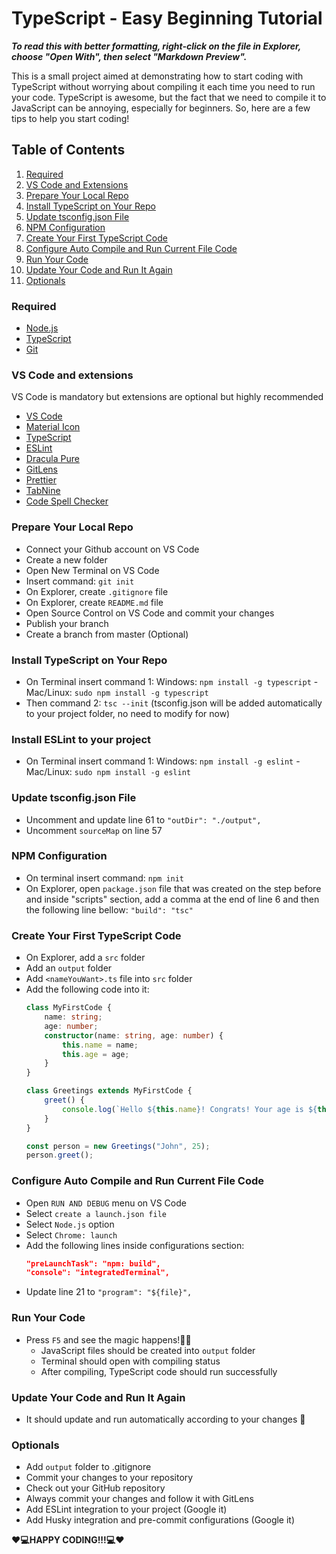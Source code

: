 # TypeScript - Easy Beginning Tutorial

***To read this with better formatting, right-click on the file in Explorer, choose "Open With", then select "Markdown Preview".***

This is a small project aimed at demonstrating how to start coding with TypeScript without worrying about compiling it each time you need to run your code. TypeScript is awesome, but the fact that we need to compile it to JavaScript can be annoying, especially for beginners. So, here are a few tips to help you start coding!

## Table of Contents
1. [Required](#required)
2. [VS Code and Extensions](#vs-code-and-extensions)
3. [Prepare Your Local Repo](#prepare-your-local-repo)
4. [Install TypeScript on Your Repo](#install-typescript-on-your-repo)
5. [Update tsconfig.json File](#update-tsconfigjson-file)
6. [NPM Configuration](#npm-configuration)
7. [Create Your First TypeScript Code](#create-your-first-typescript-code)
8. [Configure Auto Compile and Run Current File Code](#configure-auto-compile-and-run-current-file-code)
9. [Run Your Code](#run-your-code)
10. [Update Your Code and Run It Again](#update-your-code-and-run-it-again)
11. [Optionals](#optionals)

### Required
- [Node.js](https://nodejs.org/en/download/current)
- [TypeScript](https://www.typescriptlang.org/download)
- [Git](https://git-scm.com/downloads)

### VS Code and extensions
 VS Code is mandatory but extensions are optional but highly recommended

- [VS Code](https://code.visualstudio.com/)
- [Material Icon](https://marketplace.visualstudio.com/items?itemName=PKief.material-icon-theme)
- [TypeScript](https://marketplace.visualstudio.com/items?itemName=ms-vscode.vscode-typescript-next)
- [ESLint](https://marketplace.visualstudio.com/items?itemName=dbaeumer.vscode-eslint)
- [Dracula Pure](https://marketplace.visualstudio.com/items?itemName=blackblackcat.dracula-pure)
- [GitLens](https://marketplace.visualstudio.com/items?itemName=eamodio.gitlens)
- [Prettier](https://marketplace.visualstudio.com/items?itemName=esbenp.prettier-vscode)
- [TabNine](https://marketplace.visualstudio.com/items?itemName=TabNine.tabnine-vscode)
- [Code Spell Checker](https://marketplace.visualstudio.com/items?itemName=streetsidesoftware.code-spell-checker)

### Prepare Your Local Repo
- Connect your Github account on VS Code
- Create a new folder
- Open New Terminal on VS Code
- Insert command: `git init`
- On Explorer, create `.gitignore` file
- On Explorer, create `README.md` file
- Open Source Control on VS Code and commit your changes
- Publish your branch
- Create a branch from master (Optional)

### Install TypeScript on Your Repo
- On Terminal insert command 1: Windows: `npm install -g typescript` - Mac/Linux: `sudo npm install -g typescript`  
- Then command 2: `tsc --init` (tsconfig.json will be added automatically to your project folder, no need to modify for now)

### Install ESLint to your project
- On Terminal insert command 1: Windows: `npm install -g eslint` - Mac/Linux:  `sudo npm install -g eslint`

### Update tsconfig.json File
- Uncomment and update line 61 to `"outDir": "./output",`
- Uncomment `sourceMap` on line 57 

### NPM Configuration
- On terminal insert command: `npm init`
- On Explorer, open `package.json` file that was created on the step before and inside "scripts" section, add a comma at the end of line 6 and then the following line bellow: `"build": "tsc"`

### Create Your First TypeScript Code
- On Explorer, add a `src` folder
- Add an `output` folder
- Add `<nameYouWant>.ts` file into `src` folder
- Add the following code into it:
    ```typescript
    class MyFirstCode {
        name: string;
        age: number;
        constructor(name: string, age: number) {
            this.name = name;
            this.age = age;
        }
    }
    
    class Greetings extends MyFirstCode {
        greet() {
            console.log(`Hello ${this.name}! Congrats! Your age is ${this.age}!`);
        }
    }
    
    const person = new Greetings("John", 25);
    person.greet();
    ```

### Configure Auto Compile and Run Current File Code
- Open `RUN AND DEBUG` menu on VS Code
- Select `create a launch.json file`
- Select `Node.js` option
- Select `Chrome: launch`
- Add the following lines inside configurations section:
    ```json
    "preLaunchTask": "npm: build",
    "console": "integratedTerminal",
    ```
- Update line 21 to `"program": "${file}",`

### Run Your Code
- Press `F5` and see the magic happens!🧙‍♂️
    - JavaScript files should be created into `output` folder
    - Terminal should open with compiling status
    - After compiling, TypeScript code should run successfully

### Update Your Code and Run It Again
- It should update and run automatically according to your changes 🤖

### Optionals
- Add `output` folder to .gitignore
- Commit your changes to your repository
- Check out your GitHub repository
- Always commit your changes and follow it with GitLens
- Add ESLint integration to your project (Google it)
- Add Husky integration and pre-commit configurations (Google it)

**❤️💻HAPPY CODING!!!💻❤️**
